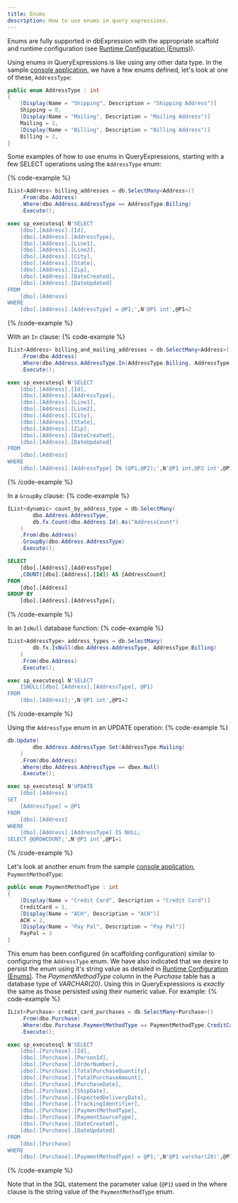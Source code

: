 ```yaml
---
title: Enums
description: How to use enums in query expressions.
---
```


Enums are fully supported in dbExpression with the appropriate scaffold and runtime configuration (see [Runtime Configuration (Enums)](/configuration/runtime/enums)).

Using enums in QueryExpressions is like using any other data type.  In the sample [console application](https://github.com/HatTrickLabs/dbExpression/blob/master/samples/mssql/NetCoreConsoleApp/Data/_TypeCode.cs),  we have a few enums defined, let's look at one of these, ```AddressType```:
```csharp
public enum AddressType : int
{
    [Display(Name = "Shipping", Description = "Shipping Address")]
    Shipping = 0,
    [Display(Name = "Mailing", Description = "Mailing Address")]
    Mailing = 1,
    [Display(Name = "Billing", Description = "Billing Address")]
    Billing = 2,
}
```

Some examples of how to use enums in QueryExpressions, starting with a few SELECT operations using the ```AddressType``` enum:

{% code-example %}
```csharp
IList<Address> billing_addresses = db.SelectMany<Address>()
    .From(dbo.Address)
    .Where(dbo.Address.AddressType == AddressType.Billing)
    .Execute();
```
```sql
exec sp_executesql N'SELECT
	[dbo].[Address].[Id],
	[dbo].[Address].[AddressType],
	[dbo].[Address].[Line1],
	[dbo].[Address].[Line2],
	[dbo].[Address].[City],
	[dbo].[Address].[State],
	[dbo].[Address].[Zip],
	[dbo].[Address].[DateCreated],
	[dbo].[Address].[DateUpdated]
FROM
	[dbo].[Address]
WHERE
	[dbo].[Address].[AddressType] = @P1;',N'@P1 int',@P1=2
```
{% /code-example %}

With an ```In``` clause:
{% code-example %}
```csharp
IList<Address> billing_and_mailing_addresses = db.SelectMany<Address>()
    .From(dbo.Address)
    .Where(dbo.Address.AddressType.In(AddressType.Billing, AddressType.Mailing))
    .Execute();
```
```sql
exec sp_executesql N'SELECT
	[dbo].[Address].[Id],
	[dbo].[Address].[AddressType],
	[dbo].[Address].[Line1],
	[dbo].[Address].[Line2],
	[dbo].[Address].[City],
	[dbo].[Address].[State],
	[dbo].[Address].[Zip],
	[dbo].[Address].[DateCreated],
	[dbo].[Address].[DateUpdated]
FROM
	[dbo].[Address]
WHERE
	[dbo].[Address].[AddressType] IN (@P1,@P2);',N'@P1 int,@P2 int',@P1=2,@P2=1
```
{% /code-example %}

In a ```GroupBy``` clause:
{% code-example %}
```csharp
IList<dynamic> count_by_address_type = db.SelectMany(
        dbo.Address.AddressType,
        db.fx.Count(dbo.Address.Id).As("AddressCount")
    )
    .From(dbo.Address)
    .GroupBy(dbo.Address.AddressType)
    .Execute();
```
```sql
SELECT
	[dbo].[Address].[AddressType]
	,COUNT([dbo].[Address].[Id]) AS [AddressCount]
FROM
	[dbo].[Address]
GROUP BY
	[dbo].[Address].[AddressType];
```
{% /code-example %}

In an ```IsNull``` database function:
{% code-example %}
```csharp
IList<AddressType> address_types = db.SelectMany(
        db.fx.IsNull(dbo.Address.AddressType, AddressType.Billing)
    )
    .From(dbo.Address)
    .Execute();
```
```sql
exec sp_executesql N'SELECT
	ISNULL([dbo].[Address].[AddressType], @P1)
FROM
	[dbo].[Address];',N'@P1 int',@P1=2
```
{% /code-example %}

Using the ```AddressType``` enum in an UPDATE operation:
{% code-example %}
```csharp
db.Update(
        dbo.Address.AddressType.Set(AddressType.Mailing)
    )
    .From(dbo.Address)
    .Where(dbo.Address.AddressType == dbex.Null)
    .Execute();
```                
```sql
exec sp_executesql N'UPDATE
	[dbo].[Address]
SET
	[AddressType] = @P1
FROM
	[dbo].[Address]
WHERE
	[dbo].[Address].[AddressType] IS NULL;
SELECT @@ROWCOUNT;',N'@P1 int',@P1=1
```
{% /code-example %}

Let's look at another enum from the sample [console application](https://github.com/HatTrickLabs/dbExpression/blob/master/samples/mssql/NetCoreConsoleApp/Data/_TypeCode.cs), ```PaymentMethodType```:
```csharp
public enum PaymentMethodType : int
{
	[Display(Name = "Credit Card", Description = "Credit Card")]
	CreditCard = 1,
	[Display(Name = "ACH", Description = "ACH")]
	ACH = 2,
	[Display(Name = "Pay Pal", Description = "Pay Pal")]
	PayPal = 3
}
```
  
This enum has been configured (in scaffolding configuration) similar to configuring the ```AddressType``` enum.  We have also indicated that we desire to persist the enum using it's string 
value as detailed in [Runtime Configuration (Enums)](/configuration/runtime/enums).  The *PaymentMethodType* column in the *Purchase* table has a database 
type of *VARCHAR(20)*.  Using this in QueryExpressions is *exactly* the same as those persisted using their numeric value.  For example:
{% code-example %}
```csharp
IList<Purchase> credit_card_purchases = db.SelectMany<Purchase>()
    .From(dbo.Purchase)
    .Where(dbo.Purchase.PaymentMethodType == PaymentMethodType.CreditCard)
    .Execute();
```
```sql
exec sp_executesql N'SELECT
	[dbo].[Purchase].[Id],
	[dbo].[Purchase].[PersonId],
	[dbo].[Purchase].[OrderNumber],
	[dbo].[Purchase].[TotalPurchaseQuantity],
	[dbo].[Purchase].[TotalPurchaseAmount],
	[dbo].[Purchase].[PurchaseDate],
	[dbo].[Purchase].[ShipDate],
	[dbo].[Purchase].[ExpectedDeliveryDate],
	[dbo].[Purchase].[TrackingIdentifier],
	[dbo].[Purchase].[PaymentMethodType],
	[dbo].[Purchase].[PaymentSourceType],
	[dbo].[Purchase].[DateCreated],
	[dbo].[Purchase].[DateUpdated]
FROM
	[dbo].[Purchase]
WHERE
	[dbo].[Purchase].[PaymentMethodType] = @P1;',N'@P1 varchar(20)',@P1='CreditCard'
```
{% /code-example %}

Note that in the SQL statement the parameter value (```@P1```) used in the where clause is the string value of the ```PaymentMethodType``` enum.